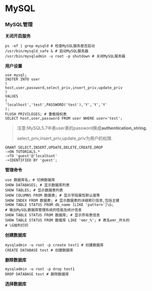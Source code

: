 # MySQL

### **MySQL管理**

**关闭开启服务**

```
ps -ef | grep mysqld # 检查MySQL服务是否启动
/usr/bin/mysqld_safe & # 启动MySQL服务器
/usr/bin/mysqladmin -u root -p shutdown # 关闭MySQL服务器
```

**用户设置**

```
use mysql;
INSTER INTO user
(
host,user,password,select_priv,insert_priv,update_priv
)
VALUES
(
'localhost','test',PASSWORD('test'),'Y','Y','Y'
);
FLUSH PRIVILEGES; # 重载授权表
SELECT host,user,password FROM user WHERE user='test';
```

> 注意:MySQL5.7中表user表的password换成**authentication\_string.**
> 
> select\_priv,insert\_priv,update\_priv为用户的权限.

```
GRANT SELECT,INSERT,UPDATE,DELETE,CREATE,DROP
->ON TUTORIALS.*
->TO 'guest'@'localhsot'
->IDENTIFIED BY 'guest';
```

**管理命令**

```
use 数据库名; # 切换数据库
SHOW DATABASES; # 显示数据库列表
SHOW TABLES; # 显示数据表列表
SHOW COLUMNS FROM 数据表; # 显示字段属性默认值等
SHOW INDEX FROM 数据表; # 显示数据表的详细索引信息,包括主键
SHOW TABLE STATUS FROM db_name [LIKE 'pattern']\G;
# 输出MySQL数据库管理系统的性能及统计信息
SHOW TABLE STATUS FROM 数据库; # 显示所有表信息
SHOW TABLE STATUS FROM 数据库 LIKE 'emr_%'; # 表名emr_开头的
# \G按列打印
```

**创建数据库**

```
mysqladmin -u root -p create test1 # 创建数据库
CREATE DATABASE test # 创建数据库
```

**删除数据库**

```
mysqladmin -u root -p drop test1
DROP DATABASE test # 删除数据库
```

**选择数据库**

```

```

